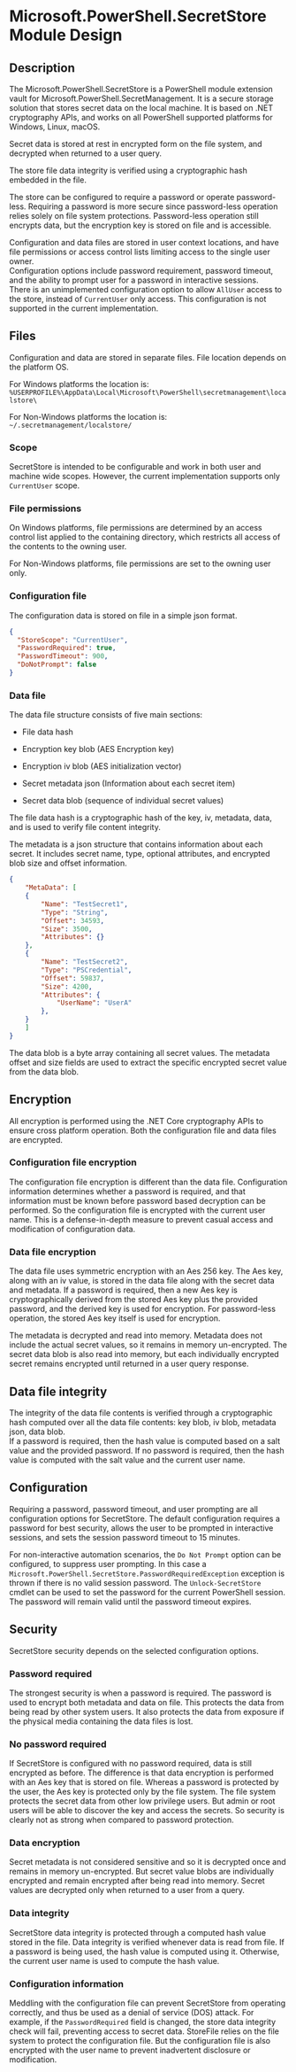 # Microsoft.PowerShell.SecretStore Module Design

## Description

The Microsoft.PowerShell.SecretStore is a PowerShell module extension vault for Microsoft.PowerShell.SecretManagement.
It is a secure storage solution that stores secret data on the local machine.
It is based on .NET cryptography APIs, and works on all PowerShell supported platforms for Windows, Linux, macOS.  

Secret data is stored at rest in encrypted form on the file system, and decrypted when returned to a user query.  

The store file data integrity is verified using a cryptographic hash embedded in the file.  

The store can be configured to require a password or operate password-less.
Requiring a password is more secure since password-less operation relies solely on file system protections.
Password-less operation still encrypts data, but the encryption key is stored on file and is accessible.  

Configuration and data files are stored in user context locations, and have file permissions or access control lists limiting access to the single user owner.  
Configuration options include password requirement, password timeout, and the ability to prompt user for a password in interactive sessions.  
There is an unimplemented configuration option to allow `AllUser` access to the store, instead of `CurrentUser` only access.
This configuration is not supported in the current implementation.  

## Files

Configuration and data are stored in separate files.
File location depends on the platform OS.  

For Windows platforms the location is:  
`%USERPROFILE%\AppData\Local\Microsoft\PowerShell\secretmanagement\localstore\`  

For Non-Windows platforms the location is:  
`~/.secretmanagement/localstore/`

### Scope

SecretStore is intended to be configurable and work in both user and machine wide scopes.
However, the current implementation supports only `CurrentUser` scope.  

### File permissions

On Windows platforms, file permissions are determined by an access control list applied to the containing directory, which restricts all access of the contents to the owning user.  

For Non-Windows platforms, file permissions are set to the owning user only.  

### Configuration file

The configuration data is stored on file in a simple json format.  

```json
{
  "StoreScope": "CurrentUser",
  "PasswordRequired": true,
  "PasswordTimeout": 900,
  "DoNotPrompt": false
}
```

### Data file

The data file structure consists of five main sections:  

- File data hash

- Encryption key blob    (AES Encryption key)

- Encryption iv blob     (AES initialization vector)

- Secret metadata json   (Information about each secret item)

- Secret data blob       (sequence of individual secret values)

The file data hash is a cryptographic hash of the key, iv, metadata, data, and is used to verify file content integrity.  

The metadata is a json structure that contains information about each secret.
It includes secret name, type, optional attributes, and encrypted blob size and offset information.  

```json
{
    "MetaData": [
    {
        "Name": "TestSecret1",
        "Type": "String",
        "Offset": 34593,
        "Size": 3500,
        "Attributes": {}
    },
    {
        "Name": "TestSecret2",
        "Type": "PSCredential",
        "Offset": 59837,
        "Size": 4200,
        "Attributes": {
            "UserName": "UserA"
        },
    }
    ]
}
```

The data blob is a byte array containing all secret values.
The metadata offset and size fields are used to extract the specific encrypted secret value from the data blob.  

## Encryption

All encryption is performed using the .NET Core cryptography APIs to ensure cross platform operation.
Both the configuration file and data files are encrypted.  

### Configuration file encryption

The configuration file encryption is different than the data file.
Configuration information determines whether a password is required, and that information must be known before password based decryption can be performed.
So the configuration file is encrypted with the current user name.
This is a defense-in-depth measure to prevent casual access and modification of configuration data.  

### Data file encryption

The data file uses symmetric encryption with an Aes 256 key.
The Aes key, along with an iv value, is stored in the data file along with the secret data  and metadata.
If a password is required, then a new Aes key is cryptographically derived from the stored Aes key plus the provided password, and the derived key is used for encryption.
For password-less operation, the stored Aes key itself is used for encryption.  

The metadata is decrypted and read into memory.
Metadata does not include the actual secret values, so it remains in memory un-encrypted.
The secret data blob is also read into memory, but each individually encrypted secret remains encrypted until returned in a user query response.  

## Data file integrity

The integrity of the data file contents is verified through a cryptographic hash computed over all the data file contents: key blob, iv blob, metadata json, data blob.  
If a password is required, then the hash value is computed based on a salt value and the provided password.
If no password is required, then the hash value is computed with the salt value and the current user name.  

## Configuration

Requiring a password, password timeout, and user prompting are all configuration options for SecretStore.
The default configuration requires a password for best security, allows the user to be prompted in interactive sessions, and sets the session password timeout to 15 minutes.  

For non-interactive automation scenarios, the `Do Not Prompt` option can be configured, to suppress user prompting.
In this case a `Microsoft.PowerShell.SecretStore.PasswordRequiredException` exception is thrown if there is no valid session password.
The `Unlock-SecretStore` cmdlet can be used to set the password for the current PowerShell session.
The password will remain valid until the password timeout expires.  

## Security

SecretStore security depends on the selected configuration options.  

### Password required

The strongest security is when a password is required.
The password is used to encrypt both metadata and data on file.
This protects the data from being read by other system users.
It also protects the data from exposure if the physical media containing the data files is lost.  

### No password required

If SecretStore is configured with no password required, data is still encrypted as before.
The difference is that data encryption is performed with an Aes key that is stored on file.
Whereas a password is protected by the user, the Aes key is protected only by the file system.
The file system protects the secret data from other low privilege users.
But admin or root users will be able to discover the key and access the secrets.
So security is clearly not as strong when compared to password protection.  

### Data encryption

Secret metadata is not considered sensitive and so it is decrypted once and remains in memory un-encrypted.
But secret value blobs are individually encrypted and remain encrypted after being read into memory.
Secret values are decrypted only when returned to a user from a query.  

### Data integrity

SecretStore data integrity is protected through a computed hash value stored in the file.
Data integrity is verified whenever data is read from file.
If a password is being used, the hash value is computed using it.
Otherwise, the current user name is used to compute the hash value.  

### Configuration information

Meddling with the configuration file can prevent SecretStore from operating correctly, and thus be used as a denial of service (DOS) attack.
For example, if the `PasswordRequired` field is changed, the store data integrity check will fail, preventing access to secret data.
StoreFile relies on the file system to protect the configuration file.
But the configuration file is also encrypted with the user name to prevent inadvertent disclosure or modification.  
